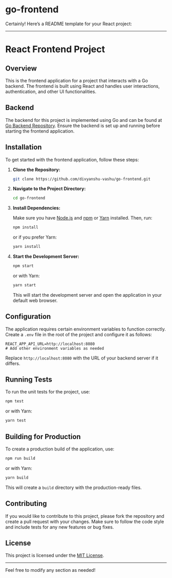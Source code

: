 # go-frontend
 
Certainly! Here’s a README template for your React project:

---

# React Frontend Project

## Overview

This is the frontend application for a project that interacts with a Go backend. The frontend is built using React and handles user interactions, authentication, and other UI functionalities.

## Backend

The backend for this project is implemented using Go and can be found at [Go Backend Repository](https://github.com/divyanshu-vashu/go-backend). Ensure the backend is set up and running before starting the frontend application.

## Installation

To get started with the frontend application, follow these steps:

1. **Clone the Repository:**

   ```bash
   git clone https://github.com/divyanshu-vashu/go-frontend.git
   ```

2. **Navigate to the Project Directory:**

   ```bash
   cd go-frontend
   ```

3. **Install Dependencies:**

   Make sure you have [Node.js](https://nodejs.org/) and [npm](https://www.npmjs.com/) or [Yarn](https://classic.yarnpkg.com/en/docs/install) installed. Then, run:

   ```bash
   npm install
   ```

   or if you prefer Yarn:

   ```bash
   yarn install
   ```

4. **Start the Development Server:**

   ```bash
   npm start
   ```

   or with Yarn:

   ```bash
   yarn start
   ```

   This will start the development server and open the application in your default web browser.

## Configuration

The application requires certain environment variables to function correctly. Create a `.env` file in the root of the project and configure it as follows:

```env
REACT_APP_API_URL=http://localhost:8080
# Add other environment variables as needed
```

Replace `http://localhost:8080` with the URL of your backend server if it differs.

## Running Tests

To run the unit tests for the project, use:

```bash
npm test
```

or with Yarn:

```bash
yarn test
```

## Building for Production

To create a production build of the application, use:

```bash
npm run build
```

or with Yarn:

```bash
yarn build
```

This will create a `build` directory with the production-ready files.

## Contributing

If you would like to contribute to this project, please fork the repository and create a pull request with your changes. Make sure to follow the code style and include tests for any new features or bug fixes.

## License

This project is licensed under the [MIT License](LICENSE).

---

Feel free to modify any section as needed!
